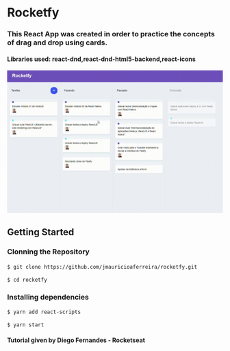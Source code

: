 # Rocketfy
### This React App was created in order to practice the concepts of drag and drop using cards.
#### Libraries used: react-dnd,react-dnd-html5-backend,react-icons


<img src="rocketfy.gif" alt="rocketfy" width="700"/>


## Getting Started

<h3>Clonning the Repository</h3>

```
$ git clone https://github.com/jmauricioaferreira/rocketfy.git
```
```
$ cd rocketfy
```

<h3>Installing dependencies</h3>

```
$ yarn add react-scripts
```

```
$ yarn start
```



#### Tutorial given by Diego Fernandes - Rocketseat
